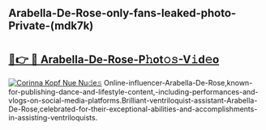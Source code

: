 ## Arabella-De-Rose-only-fans​-leaked-photo​-Private-(mdk7k)


# <h2><a href="https://mediaupload.pro?title=Arabella-De-Rose&ref=git">🔗👉 🔴 Arabella-De-Rose-P𝚑ot𝚘𝚜-V𝚒d𝚎o</a></h2>

[![Corinna Kopf Nue Nu𝚍e𝚜](https://i.imgur.com/0qMVB7G.gif)](https://mediaupload.pro?title=Arabella-De-Rose&ref=git)
Online-influencer-Arabella-De-Rose,known-for-publishing-dance-and-lifestyle-content,-including-performances-and-vlogs-on-social-media-platforms.Brilliant-ventriloquist-assistant-Arabella-De-Rose,celebrated-for-their-exceptional-abilities-and-accomplishments-in-assisting-ventriloquists.  
